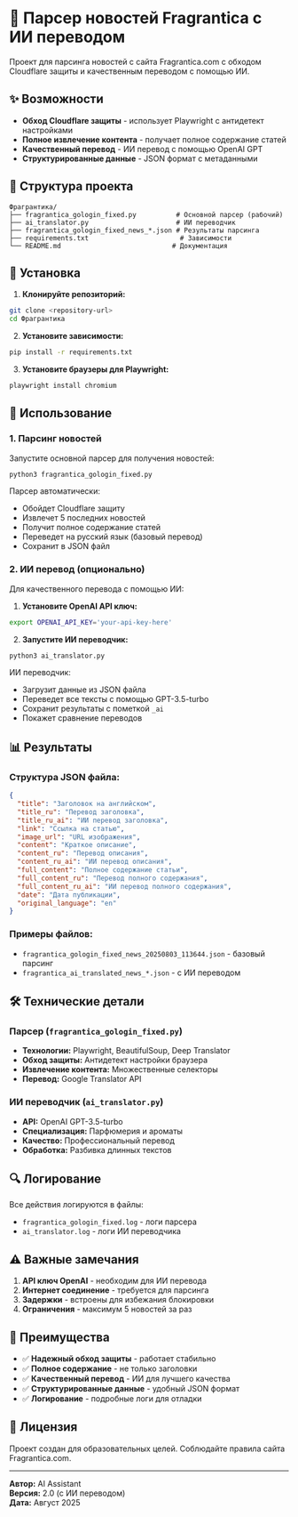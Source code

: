 # 🎯 Парсер новостей Fragrantica с ИИ переводом

Проект для парсинга новостей с сайта Fragrantica.com с обходом Cloudflare защиты и качественным переводом с помощью ИИ.

## ✨ Возможности

- **Обход Cloudflare защиты** - использует Playwright с антидетект настройками
- **Полное извлечение контента** - получает полное содержание статей
- **Качественный перевод** - ИИ перевод с помощью OpenAI GPT
- **Структурированные данные** - JSON формат с метаданными

## 📁 Структура проекта

```
Фрагрантика/
├── fragrantica_gologin_fixed.py          # Основной парсер (рабочий)
├── ai_translator.py                      # ИИ переводчик
├── fragrantica_gologin_fixed_news_*.json # Результаты парсинга
├── requirements.txt                       # Зависимости
└── README.md                            # Документация
```

## 🚀 Установка

1. **Клонируйте репозиторий:**
```bash
git clone <repository-url>
cd Фрагрантика
```

2. **Установите зависимости:**
```bash
pip install -r requirements.txt
```

3. **Установите браузеры для Playwright:**
```bash
playwright install chromium
```

## 🔧 Использование

### 1. Парсинг новостей

Запустите основной парсер для получения новостей:

```bash
python3 fragrantica_gologin_fixed.py
```

Парсер автоматически:
- Обойдет Cloudflare защиту
- Извлечет 5 последних новостей
- Получит полное содержание статей
- Переведет на русский язык (базовый перевод)
- Сохранит в JSON файл

### 2. ИИ перевод (опционально)

Для качественного перевода с помощью ИИ:

1. **Установите OpenAI API ключ:**
```bash
export OPENAI_API_KEY='your-api-key-here'
```

2. **Запустите ИИ переводчик:**
```bash
python3 ai_translator.py
```

ИИ переводчик:
- Загрузит данные из JSON файла
- Переведет все тексты с помощью GPT-3.5-turbo
- Сохранит результаты с пометкой `_ai`
- Покажет сравнение переводов

## 📊 Результаты

### Структура JSON файла:

```json
{
  "title": "Заголовок на английском",
  "title_ru": "Перевод заголовка",
  "title_ru_ai": "ИИ перевод заголовка",
  "link": "Ссылка на статью",
  "image_url": "URL изображения",
  "content": "Краткое описание",
  "content_ru": "Перевод описания",
  "content_ru_ai": "ИИ перевод описания",
  "full_content": "Полное содержание статьи",
  "full_content_ru": "Перевод полного содержания",
  "full_content_ru_ai": "ИИ перевод полного содержания",
  "date": "Дата публикации",
  "original_language": "en"
}
```

### Примеры файлов:

- `fragrantica_gologin_fixed_news_20250803_113644.json` - базовый парсинг
- `fragrantica_ai_translated_news_*.json` - с ИИ переводом

## 🛠️ Технические детали

### Парсер (`fragrantica_gologin_fixed.py`)

- **Технологии:** Playwright, BeautifulSoup, Deep Translator
- **Обход защиты:** Антидетект настройки браузера
- **Извлечение контента:** Множественные селекторы
- **Перевод:** Google Translator API

### ИИ переводчик (`ai_translator.py`)

- **API:** OpenAI GPT-3.5-turbo
- **Специализация:** Парфюмерия и ароматы
- **Качество:** Профессиональный перевод
- **Обработка:** Разбивка длинных текстов

## 🔍 Логирование

Все действия логируются в файлы:
- `fragrantica_gologin_fixed.log` - логи парсера
- `ai_translator.log` - логи ИИ переводчика

## ⚠️ Важные замечания

1. **API ключ OpenAI** - необходим для ИИ перевода
2. **Интернет соединение** - требуется для парсинга
3. **Задержки** - встроены для избежания блокировки
4. **Ограничения** - максимум 5 новостей за раз

## 🎯 Преимущества

- ✅ **Надежный обход защиты** - работает стабильно
- ✅ **Полное содержание** - не только заголовки
- ✅ **Качественный перевод** - ИИ для лучшего качества
- ✅ **Структурированные данные** - удобный JSON формат
- ✅ **Логирование** - подробные логи для отладки

## 📝 Лицензия

Проект создан для образовательных целей. Соблюдайте правила сайта Fragrantica.com.

---

**Автор:** AI Assistant  
**Версия:** 2.0 (с ИИ переводом)  
**Дата:** Август 2025 